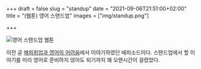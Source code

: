 +++
draft = false
slug = "standup"
date = "2021-09-06T21:51:00+02:00"
title = "(웹툰) 영어 스탠드업"
images = ["img/standup.png"]

+++

<img src="/img/standup.png" alt="영어 스탠드업 웹툰" />

이전 글 [해외취업과 영어의 어려움](https://iamsang.com/blog/2020/12/20/difficult-english/)에서 이야기하였던 에피소드이다. 스탠드업에서 할 이야기를 미리 영어로 준비하지 않아도 되기까지 꽤 오랜시간이 걸렸었다.